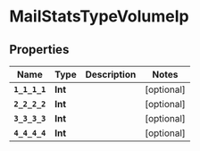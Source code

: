 

# MailStatsTypeVolumeIp


## Properties

Name | Type | Description | Notes
------------ | ------------- | ------------- | -------------
**`1_1_1_1`** | **Int** |  |  [optional]
**`2_2_2_2`** | **Int** |  |  [optional]
**`3_3_3_3`** | **Int** |  |  [optional]
**`4_4_4_4`** | **Int** |  |  [optional]



